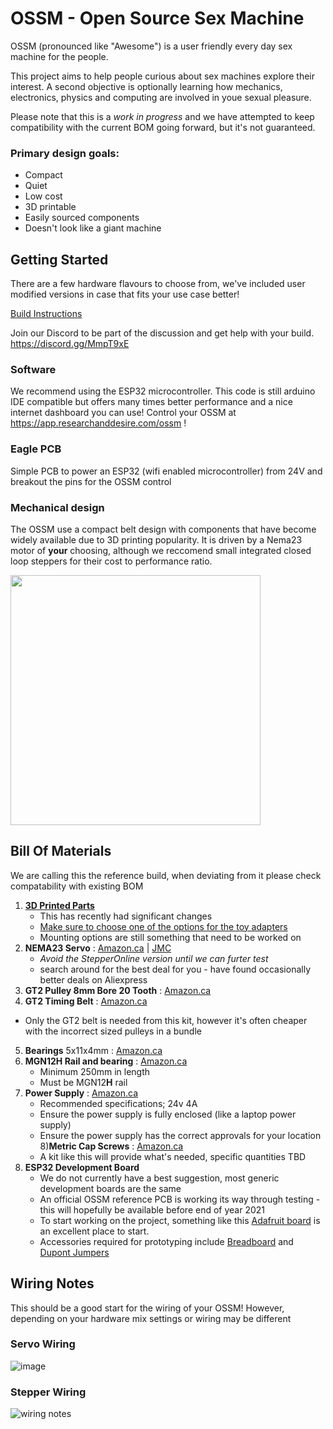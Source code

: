 # OSSM - Open Source Sex Machine
OSSM (pronounced like "Awesome") is a user friendly every day sex machine for the people.

This project aims to help people curious about sex machines explore their interest. A second objective is optionally learning how mechanics, electronics, physics and computing are involved in youe sexual pleasure.

Please note that this is a _work in progress_ and we have attempted to keep compatibility with the current BOM going forward, but it's not guaranteed.

### Primary design goals:
- Compact
- Quiet
- Low cost
- 3D printable
- Easily sourced components
- Doesn't look like a giant machine

## Getting Started
There are a few hardware flavours to choose from, we've included user modified versions in case that fits your use case better!

[Build Instructions](https://github.com/KinkyMakers/OSSM-hardware/blob/master/Assembly%20Notes/Assembly%20Instructions.pdf)

Join our Discord to be part of the discussion and get help with your build. https://discord.gg/MmpT9xE

### Software
We recommend using the ESP32 microcontroller. This code is still arduino IDE compatible but offers many times better performance and a nice internet dashboard you can use!
Control your OSSM at https://app.researchanddesire.com/ossm !

### Eagle PCB
Simple PCB to power an ESP32 (wifi enabled microcontroller) from 24V and breakout the pins for the OSSM control

### Mechanical design
The OSSM use a compact belt design with components that have become widely available due to 3D printing popularity.
It is driven by a Nema23 motor of **your** choosing, although we reccomend small integrated closed loop steppers for their cost to performance ratio.

<img src="https://user-images.githubusercontent.com/43324815/127772517-60358355-d0c8-42af-995c-cf83fd16199f.png" width="400" height="400">

## Bill Of Materials

We are calling this the reference build, when deviating from it please check compatability with existing BOM

1) **[3D Printed Parts](https://github.com/KinkyMakers/OSSM-hardware/tree/master/Hardware/Current%20OSSM)**
   - This has recently had significant changes
   - [Make sure to choose one of the options for the toy adapters](https://github.com/KinkyMakers/OSSM-hardware/tree/master/Hardware/Current%20OSSM/end%20effector%20options)
   - Mounting options are still something that need to be worked on
2) **NEMA23 Servo** : [Amazon.ca](https://www.amazon.ca/Integrated-Servo-Motor-IHSV57-30-10-3000rpm/dp/B081CVJHC7) | [JMC](https://www.jmc-motor.com/product/953.html)
   - *Avoid the StepperOnline version until we can furter test*
   - search around for the best deal for you - have found occasionally better deals on Aliexpress
3) **GT2 Pulley 8mm Bore 20 Tooth** : [Amazon.ca](https://www.amazon.ca/Saiper-Timing-Aluminum-Synchronous-Printer/dp/B07MDH63GX/ref=sr_1_5?dchild=1&keywords=8mm+bore+gt2&qid=1627821975&sr=8-5)
4) **GT2 Timing Belt** : [Amazon.ca](https://www.amazon.ca/Printer-Timing-Teeth-Pulley-Wrench/dp/B08PKPK4D8/ref=sr_1_8?dchild=1&keywords=gt2+timing+belt&qid=1627821669&sr=8-8)
* Only the GT2 belt is needed from this kit, however it's often cheaper with the incorrect sized pulleys in a bundle
5) **Bearings** 5x11x4mm : [Amazon.ca](https://www.amazon.ca/gp/product/B07CVBW44R/ref=ppx_yo_dt_b_search_asin_title?ie=UTF8&psc=1)
6) **MGN12H Rail and bearing** : [Amazon.ca](https://www.amazon.ca/Usongshine-guidage-lin%C3%A9aire-MGN12H-300mm/dp/B07XLL484J/ref=pd_sbs_201_1/139-0384147-0570541?_encoding=UTF8&pd_rd_i=B07XT8ZY9H&pd_rd_r=e7dc0ab7-e244-4a6c-ba42-59d7da76e03b&pd_rd_w=jhRlq&pd_rd_wg=zovAp&pf_rd_p=0ec96c83-1800-4e36-8486-44f5573a2612&pf_rd_r=YZGA61RD95B0E3H004ZA&refRID=YZGA61RD95B0E3H004ZA&th=1)
   - Minimum 250mm in length
   - Must be MGN12**H** rail
7) **Power Supply** : [Amazon.ca](https://www.amazon.ca/Signcomplex-Adapter-Transformers-Switching-Adaptor/dp/B079BJS3F4/ref=sr_1_3_sspa?dchild=1&keywords=24v+2a&qid=1600747030&sr=8-3-spons&psc=1&spLa=ZW5jcnlwdGVkUXVhbGlmaWVyPUExRk40ODRKMDlERlhZJmVuY3J5cHRlZElkPUEwMDQ1MDk1MVc0V1NUNlZMTUlMViZlbmNyeXB0ZWRBZElkPUEwODg0ODkyMlpNMVZKNjhQV0Y4RCZ3aWRnZXROYW1lPXNwX2F0ZiZhY3Rpb249Y2xpY2tSZWRpcmVjdCZkb05vdExvZ0NsaWNrPXRydWU=)
   - Recommended specifications; 24v 4A
   - Ensure the power supply is fully enclosed (like a laptop power supply)
   - Ensure the power supply has the correct approvals for your location
8)**Metric Cap Screws** : [Amazon.ca](https://www.amazon.ca/Comdox-500pcs-Socket-Screws-Assortment/dp/B06XQLTLHP/ref=sr_1_12?dchild=1&keywords=metric+socket+head+cap+screw+kit&qid=1600747665&sr=8-12)
   - A kit like this will provide what's needed, specific quantities TBD
9) **ESP32 Development Board**
   - We do not currently have a best suggestion, most generic development boards are the same
   - An official OSSM reference PCB is working its way through testing - this will hopefully be available before end of year 2021 
   - To start working on the project, something like this [Adafruit board](https://www.adafruit.com/product/3405) is an excellent place to start.
   - Accessories required for prototyping include [Breadboard](https://www.amazon.ca/Breadboard-Solderless-Prototype-Distribution-Connecting/dp/B01EV6LJ7G/ref=sr_1_5?dchild=1&keywords=breadboard&qid=1627823170&sr=8-5) and [Dupont Jumpers](https://www.amazon.ca/120pcs-Multicolored-Breadboard-Arduino-raspberry/dp/B01LZF1ZSZ/ref=sr_1_5?dchild=1&keywords=dupont+jumper&qid=1627823220&sr=8-5)

## Wiring Notes

This should be a good start for the wiring of your OSSM! However, depending on your hardware mix settings or wiring may be different 

### Servo Wiring

![image](https://user-images.githubusercontent.com/43324815/127773668-ebfa57bf-29da-4c6b-8785-8ae0f1ffbf3b.png)

### Stepper Wiring 

![wiring notes](https://github.com/KinkyMakers/OSSM-hardware/blob/44ab7a5deafa7dd3d66d521bb368959db542c164/Hardware/PCB/wiring%20notes%20800.png)

